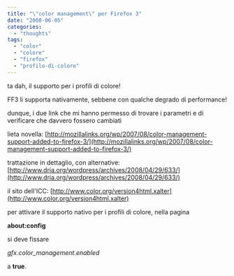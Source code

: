 ```yaml
---
title: "\"color management\" per Firefox 3"
date: "2008-06-05"
categories: 
  - "thoughts"
tags: 
  - "color"
  - "colore"
  - "firefox"
  - "profilo-di-colore"
---
```


ta dah, il supporto per i profili di colore!

FF3 li supporta nativamente, sebbene con qualche degrado di performance!

dunque, i due link che mi hanno permesso di trovare i parametri e di verificare che davvero fossero cambiati

lieta novella: [http://mozillalinks.org/wp/2007/08/color-management-support-added-to-firefox-3/](http://mozillalinks.org/wp/2007/08/color-management-support-added-to-firefox-3/)

trattazione in dettaglio, con alternative: [http://www.dria.org/wordpress/archives/2008/04/29/633/](http://www.dria.org/wordpress/archives/2008/04/29/633/)

il sito dell'ICC: [http://www.color.org/version4html.xalter](http://www.color.org/version4html.xalter)

per attivare il supporto nativo per i profili di colore, nella pagina

**about:config**

si deve fissare

_gfx.color\_management.enabled_

a **true**.

